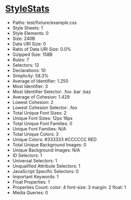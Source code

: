 # [StyleStats](https://github.com/t32k/stylestats)

+ Paths: test/fixture/example.css
+ Style Sheets: 1
+ Style Elements: 0
+ Size: 240B
+ Data URI Size: 0
+ Ratio of Data URI Size: 0.0%
+ Gzipped Size: 158B
+ Rules: 7
+ Selectors: 12
+ Declarations: 10
+ Simplicity: 58.3%
+ Average of Identifier: 1.250
+ Most Identifier: 3
+ Most Identifier Selector: .foo .bar .baz
+ Average of Cohesion: 1.429
+ Lowest Cohesion: 2
+ Lowest Cohesion Selector: .foo
+ Total Unique Font Sizes: 2
+ Unique Font Sizes: 12px 16px
+ Total Unique Font Families: 0
+ Unique Font Families: N/A
+ Total Unique Colors: 3
+ Unique Colors: #333333 #CCCCCC RED
+ Total Unique Background Images: 0
+ Unique Background Images: N/A
+ ID Selectors: 1
+ Universal Selectors: 1
+ Unqualified Attribute Selectors: 1
+ JavaScript Specific Selectors: 0
+ Important Keywords: 1
+ Float Properties: 1
+ Properties Count: color: 4 font-size: 3 margin: 2 float: 1
+ Media Queries: 0

